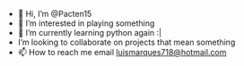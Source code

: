 - 👋 Hi, I’m @Pacten15
- 👀 I’m interested in playing something
- 🌱 I’m currently learning python again :|
- I’m looking to collaborate on projects that mean something
- 📫 How to reach me email luismarques718@hotmail.com

<!---
Pacten15/Pacten15 is a ✨ special ✨ repository because its `README.md` (this file) appears on your GitHub profile.
You can click the Preview link to take a look at your changes.
--->
